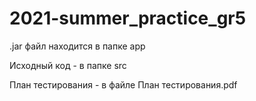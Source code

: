 # 2021-summer_practice_gr5

.jar файл находится в папке app

Исходный код - в папке src

План тестирования - в файле План тестирования.pdf

